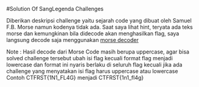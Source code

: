 #Solution Of SangLegenda Challenges

<p> Diberikan deskripsi challenge yaitu sejarah code yang dibuat oleh Samuel F.B. Morse namun kodenya tidak ada. Saat saya lihat hint, teryata ada teks morse dan kemungkinan bila didecode akan menghasilkan flag, saya langsung decode saja menggunakan <a href="https://morsedecoder.com/">morse decoder</a></p>

<p> Note : Hasil decode dari Morse Code masih berupa uppercase, agar bisa solved challenge tersebut ubah isi flag kecuali format flag menjadi lowercase dan format ini nyaris berlaku di seluruh flag kecuali jika ada challenge yang menyatakan isi flag harus uppercase atau lowercase <br> Contoh CTFRST{1N1_FL4G} menjadi CTFRST{1n1_fl4g} </br></p>
